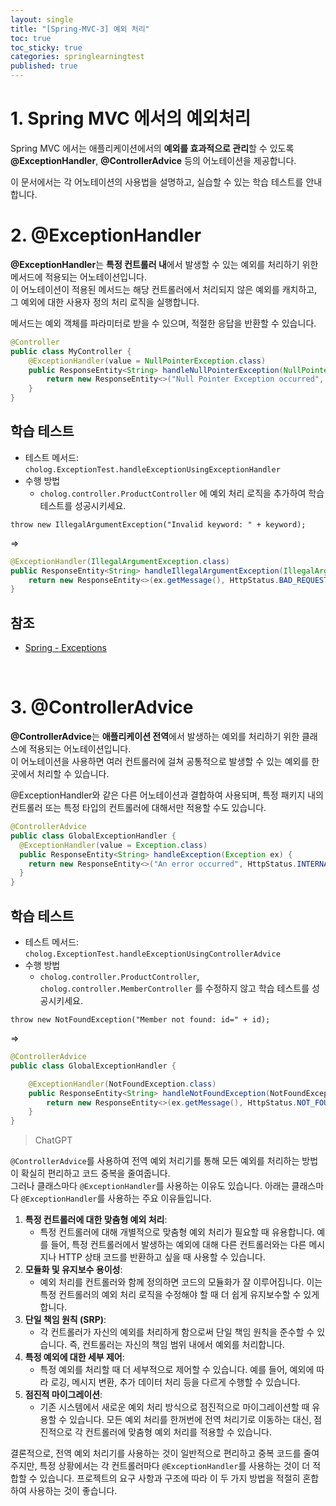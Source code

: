 ```yaml
---
layout: single
title: "[Spring-MVC-3] 예외 처리"
toc: true
toc_sticky: true
categories: springlearningtest
published: true
---
```


# 1. Spring MVC 에서의 예외처리

Spring MVC 에서는 애플리케이션에서의 **예외를 효과적으로 관리**할 수 있도록 **@ExceptionHandler**, **@ControllerAdvice** 등의 어노테이션을 제공합니다.

이 문서에서는 각 어노테이션의 사용법을 설명하고, 실습할 수 있는 학습 테스트를 안내합니다.

# 2. @ExceptionHandler

**@ExceptionHandler**는 **특정 컨트롤러 내**에서 발생할 수 있는 예외를 처리하기 위한 메서드에 적용되는 어노테이션입니다.      
이 어노테이션이 적용된 메서드는 해당 컨트롤러에서 처리되지 않은 예외를 캐치하고, 그 예외에 대한 사용자 정의 처리 로직을 실행합니다.     

메서드는 예외 객체를 파라미터로 받을 수 있으며, 적절한 응답을 반환할 수 있습니다.  

```java
@Controller
public class MyController {
    @ExceptionHandler(value = NullPointerException.class)
    public ResponseEntity<String> handleNullPointerException(NullPointerException ex) {
        return new ResponseEntity<>("Null Pointer Exception occurred", HttpStatus.INTERNAL_SERVER_ERROR);
    }
}

```

## 학습 테스트

- 테스트 메서드: `cholog.ExceptionTest.handleExceptionUsingExceptionHandler`
- 수행 방법
    - `cholog.controller.ProductController` 에 예외 처리 로직을 추가하여 학습 테스트를 성공시키세요.

`throw new IllegalArgumentException("Invalid keyword: " + keyword);`

⇒    

```java
@ExceptionHandler(IllegalArgumentException.class)
public ResponseEntity<String> handleIllegalArgumentException(IllegalArgumentException ex) {
    return new ResponseEntity<>(ex.getMessage(), HttpStatus.BAD_REQUEST);
}
```

## 참조

- [Spring - Exceptions](https://docs.spring.io/spring-framework/reference/web/webmvc/mvc-controller/ann-exceptionhandler.html)

<br>

# 3. @ControllerAdvice

**@ControllerAdvice**는 **애플리케이션 전역**에서 발생하는 예외를 처리하기 위한 클래스에 적용되는 어노테이션입니다.      
이 어노테이션을 사용하면 여러 컨트롤러에 걸쳐 공통적으로 발생할 수 있는 예외를 한 곳에서 처리할 수 있습니다.     

@ExceptionHandler와 같은 다른 어노테이션과 결합하여 사용되며, 특정 패키지 내의 컨트롤러 또는 특정 타입의 컨트롤러에 대해서만 적용할 수도 있습니다.

```java
@ControllerAdvice
public class GlobalExceptionHandler {
  @ExceptionHandler(value = Exception.class)
  public ResponseEntity<String> handleException(Exception ex) {
    return new ResponseEntity<>("An error occurred", HttpStatus.INTERNAL_SERVER_ERROR);
  }
}

```

## 학습 테스트

- 테스트 메서드: `cholog.ExceptionTest.handleExceptionUsingControllerAdvice`
- 수행 방법
    - `cholog.controller.ProductController`, `cholog.controller.MemberController` 를 수정하지 않고 학습 테스트를 성공시키세요.

`throw new NotFoundException("Member not found: id=" + id);` 

⇒    

```java
@ControllerAdvice
public class GlobalExceptionHandler {

    @ExceptionHandler(NotFoundException.class)
    public ResponseEntity<String> handleNotFoundException(NotFoundException ex) {
        return new ResponseEntity<>(ex.getMessage(), HttpStatus.NOT_FOUND);
    }
}

```

> ChatGPT

`@ControllerAdvice`를 사용하여 전역 예외 처리기를 통해 모든 예외를 처리하는 방법이 확실히 편리하고 코드 중복을 줄여줍니다.       
그러나 클래스마다 `@ExceptionHandler`를 사용하는 이유도 있습니다. 아래는 클래스마다 `@ExceptionHandler`를 사용하는 주요 이유들입니다.     

1. **특정 컨트롤러에 대한 맞춤형 예외 처리**:
    - 특정 컨트롤러에 대해 개별적으로 맞춤형 예외 처리가 필요할 때 유용합니다. 예를 들어, 특정 컨트롤러에서 발생하는 예외에 대해 다른 컨트롤러와는 다른 메시지나 HTTP 상태 코드를 반환하고 싶을 때 사용할 수 있습니다.
2. **모듈화 및 유지보수 용이성**:
    - 예외 처리를 컨트롤러와 함께 정의하면 코드의 모듈화가 잘 이루어집니다. 이는 특정 컨트롤러의 예외 처리 로직을 수정해야 할 때 더 쉽게 유지보수할 수 있게 합니다.
3. **단일 책임 원칙 (SRP)**:
    - 각 컨트롤러가 자신의 예외를 처리하게 함으로써 단일 책임 원칙을 준수할 수 있습니다. 즉, 컨트롤러는 자신의 책임 범위 내에서 예외를 처리합니다.
4. **특정 예외에 대한 세부 제어**:
    - 특정 예외를 처리할 때 더 세부적으로 제어할 수 있습니다. 예를 들어, 예외에 따라 로깅, 메시지 변환, 추가 데이터 처리 등을 다르게 수행할 수 있습니다.
5. **점진적 마이그레이션**:
    - 기존 시스템에서 새로운 예외 처리 방식으로 점진적으로 마이그레이션할 때 유용할 수 있습니다. 모든 예외 처리를 한꺼번에 전역 처리기로 이동하는 대신, 점진적으로 각 컨트롤러에 맞춤형 예외 처리를 적용할 수 있습니다.

결론적으로, 전역 예외 처리기를 사용하는 것이 일반적으로 편리하고 중복 코드를 줄여주지만, 특정 상황에서는 각 컨트롤러마다 `@ExceptionHandler`를 사용하는 것이 더 적합할 수 있습니다. 프로젝트의 요구 사항과 구조에 따라 이 두 가지 방법을 적절히 혼합하여 사용하는 것이 좋습니다.
